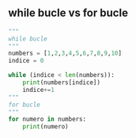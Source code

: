 ## while bucle vs for bucle
````python
"""
while bucle
"""
numbers = [1,2,3,4,5,6,7,8,9,10]
indice = 0

while (indice < len(numbers)):
    print(numbers[indice])
    indice+=1
"""
for bucle
"""
for numero in numbers:
    print(numero)
````
